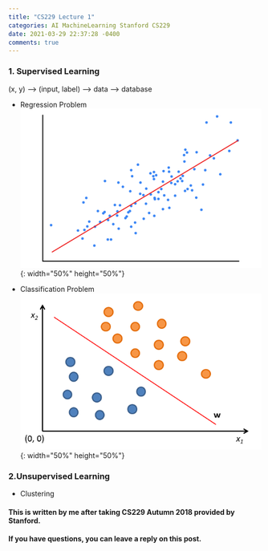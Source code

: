 ```yaml
---
title: "CS229 Lecture 1"
categories: AI MachineLearning Stanford CS229
date: 2021-03-29 22:37:28 -0400
comments: true
---
```


### 1. Supervised Learning
(x, y) --> (input, label) --> data --> database

- Regression Problem  
![linear regression](/images/linear_regression.png){: width="50%" height="50%"}

- Classification Problem  
![classification problems](/images/classification_problems.png){: width="50%" height="50%"}

### 2.Unsupervised Learning
- Clustering

#### This is written by me after taking CS229 Autumn 2018 provided by Stanford.
#### If you have questions, you can leave a reply on this post.

